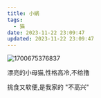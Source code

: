 ```yaml
---
title: 小蜗
tags:
  - 猫
date: 2023-11-22 23:09:47
updated: 2023-11-22 23:09:47
---
```

![1700675376837](https://up.sowevo.com/2023/1700675376837.jpeg)

漂亮的小母猫,性格高冷,不给撸

挑食又软便,是我家的 "不高兴"

